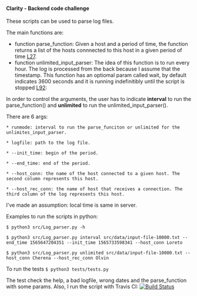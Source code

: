 #### Clarity - Backend code challenge

These scripts can be used to parse log files.

The main functions are:
- function parse_function: Given a host and a period of time,  the function returns a list of the hosts connnected to this host in a given period of time [L27](https://github.com/roconmo/Log_parser/blob/fc2dd50bd274def22c62210c1f071bdf19ed6ba1/src/Log_parser.py#L27).
- function unlimited_input_parser: The idea of this function is to run every hour. The log is processed from the back because I assume that the timestamp. This 
function has an optiomal param called wait, by default indicates 3600 seconds and it is running indefinitibly until the script is stopped [L92](https://github.com/roconmo/Log_parser/blob/fc2dd50bd274def22c62210c1f071bdf19ed6ba1/src/Log_parser.py#L92):

In order to control the arguments, the user has to indicate **interval** to run the parse_function() and **unlimited** to run the unlimited_input_parser(). 

There are 6 args:

    * runmode: interval to run the parse_funciton or unlimited for the unlimites_input_parser.

    * logfile: path to the log file.

    * --init_time: begin of the period. 

    * --end_time: end of the period.

    * --host_conn: the name of the host connected to a given host. The second column represents this host.

    * --host_rec_conn: the name of host that receives a connection. The third column of the log represents this host.
    
I've made an assumption: local time is same in server.

Examples to run the scripts in python:
``` 
$ python3 src/Log_parser.py -h

$ python3 src/Log_parser.py interval src/data/input-file-10000.txt --end_time 1565647204351 --init_time 1565733598341 --host_conn Loreto 

$ python3 src/Log_parser.py unlimited src/data/input-file-10000.txt --host_conn Cherena --host_rec_conn Olvin 
```

To run the tests ``` $ python3 tests/tests.py ```

The test check the help, a bad logfile, wrong dates and the parse_function with some params.
Also, I run the script with Travis CI: [![Build Status](https://travis-ci.com/roconmo/Log_parser.svg?branch=main)](https://travis-ci.com/roconmo/Log_parser)
